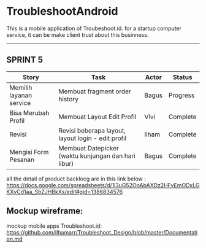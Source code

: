 # TroubleshootAndroid
This is a mobile application of Troubeshoot.id.
for a startup computer service, it can be make client trust about this businness.

<hr>

## SPRINT 5

| Story            | Task                                          | Actor | Status   |
|------------------|-----------------------------------------------|-------|----------|
| Memilih layanan service  | Membuat fragment order history               | Bagus | Progress |
| Bisa Merubah Profil                 | Membuat Layout Edit Profil                     | Vivi  | Complete |
| Revisi   | Revisi beberapa layout, layout login - edit profil | Ilham | Complete |
| Mengisi Form Pesanan                 | Membuat Datepicker (waktu kunjungan dan hari libur)                         | Bagus | Complete |





all the detail of product backlocg are in this link below : <br>
https://docs.google.com/spreadsheets/d/1l3uG52OoAbAXDz2HFyEmODxLGKXyCd1aa_SbZJHBkXs/edit#gid=1386834576



## Mockup wireframe:
mockup mobile apps Troubleshoot.id:<br>
https://github.com/Ilhamarr/Troubleshoot_Design/blob/master/Documentation.md

